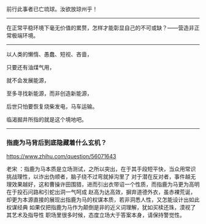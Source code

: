 前行此事者已亡琉球。汝欲放琼州乎！

---
在正常平稳环境下毫无价值的累赘，怎样才能彰显自己的不可或缺？——营造非正常极端环境。

---
以人类的懒惰、愚蠢、短视、吝啬，

只要还有油煤气用，

就不会发展能源，

至多寻找新能源，而非创造新能源，

后世只怕要恢复烧柴发电，马车运输。

临渴掘井所指的就是这个境地吧。

---
### 指鹿为马背后到底隐藏着什么玄机？
https://www.zhihu.com/question/56071643

老宋
：指鹿为马本质是立场测试，之所以突出，在于其手段短平快，当众用常识挑战理性，以诈出伪顺者，脑子绕不过弯就掉沟里了
对于潜在反对者，事件越无理效果越好，这和曹操许田围猎，进而引出衣带诏一个性质，而指鹿为马更为高明在于投石问路和引蛇出洞一气呵成
赵高为达高效，摒弃道德外衣，虽赤裸荒诞，却更为本源直接的展现出指鹿为马的权谋本质，若非洞悉人性，又怎能设计出如此权谋经典
如果仅把指鹿为马作为颠倒是非的近义词理解，犹如买椟还珠，漠视了其艺术及指导性
职场里很多时候，态度立场大于答案本身，请保持警觉性。
